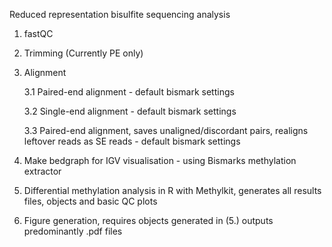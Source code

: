 Reduced representation bisulfite sequencing analysis
1. fastQC 

2. Trimming
(Currently PE only) 

3. Alignment

	3.1 Paired-end alignment - default bismark settings

	3.2 Single-end alignment - default bismark settings

	3.3 Paired-end alignment, saves unaligned/discordant pairs, realigns leftover reads as SE reads - default bismark settings

4. Make bedgraph for IGV visualisation - using Bismarks methylation extractor

5. Differential methylation analysis in R with Methylkit, generates all results files, objects and basic QC plots 

6. Figure generation, requires objects generated in (5.) outputs predominantly .pdf files
